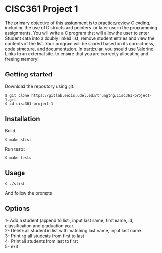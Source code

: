 # CISC361 Project 1

The primary objective of this assignment is to practice/review C coding, including the use of C structs and pointers for later use in the programming assignments. You will write a C program that will allow the user to enter Student data into a doubly linked list, remove student entries and view the contents of the list. Your program will be scored based on its correctness, code structure, and documentation. In particular, you should use Valgrind Links to an external site. to ensure that you are correctly allocating and freeing memory!

## Getting started

Download the repository using git:
```
$ git clone https://gitlab.eecis.udel.edu/trungtng/cisc361-project-1.git
$ cd cisc361-project-1
```

## Installation
Build
```
$ make slist
```
Run tests:
```
$ make tests
```

## Usage
```
$ ./slist
```
And follow the prompts
## Options
1- Add a student (append to list), input last name, first name, id, classification and graduation year. \
2- Delete all student in list with matching last name, input last name \
3- Printing all students from first to last\
4- Print all students from last to first \
5- exit
